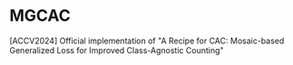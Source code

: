 # MGCAC
[ACCV2024] Official implementation of "A Recipe for CAC: Mosaic-based Generalized Loss for Improved Class-Agnostic Counting"
